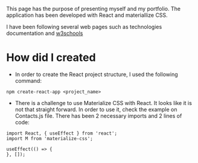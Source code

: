 This page has the purpose of presenting myself and my portfolio.
The application has been developed with React and materiallize CSS.

I have been following several web pages such as technologies documentation and [w3schools](https://www.w3schools.com/react/react_getstarted.asp) 

# How did I created
- In order to create the React project structure, I used the following command:
```
npm create-react-app <project_name>
```

- There is a challenge to use Materialize CSS with React.
It looks like it is not that straight forward. In order to use it, check the example on Contacts.js file.
There has been 2 necessary imports and 2 lines of code:
```
import React, { useEffect } from 'react';
import M from 'materialize-css';

useEffect(() => {
}, []);
```